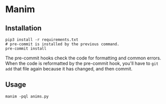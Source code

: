 # Manim

## Installation

```
pip3 install -r requirements.txt
# pre-commit is installed by the previous command.
pre-commit install
```

The pre-commit hooks check the code for formatting and common errors.
When the code is reformatted by the pre-commit hook, you'll have to `git add`
that file again because it has changed, and then commit.

## Usage

```
manim -pql anims.py
```